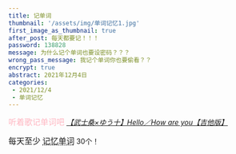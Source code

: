 ```yaml
---
title: 记单词
thumbnail: '/assets/img/单词记忆1.jpg'
first_image_as_thumbnail: true
after_post: 每天都要记！！！
password: 138828
message: 为什么记个单词也要设密码？？？
wrong_pass_message: 我记个单词你也要偷看？？
encrypt: true
abstract: 2021年12月4日
categories:
 - 2021/12/4
 - 单词记忆
---
```

<p><font size="3" color="LightPink" face="楷体">听着歌记单词吧 </font><a href="https://www.bilibili.com/video/BV1Yq4y1K7Cm?share_source=copy_web">
<cite>【武士桑×ゆう十】Hello／How are you【吉他版】</cite></a>
</p>
<p><font size="3" face="楷体">每天至少 <abbr <font size="3" color="#FFF0F5" face="楷体"> <abbr title="每天30个？">记忆单词</abbr></font></abbr> 30个！</font></p>
